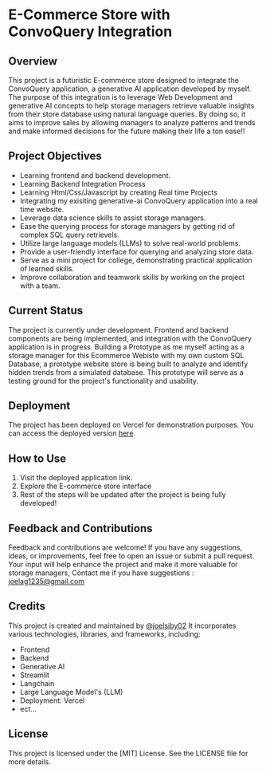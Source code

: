 # E-Commerce Store with ConvoQuery Integration

## Overview

This project is a futuristic E-commerce store designed to integrate the ConvoQuery application, a generative AI application developed by myself. The purpose of this integration is to leverage Web Development and generative AI concepts to help storage managers retrieve valuable insights from their store database using natural language queries. By doing so, it aims to improve sales by allowing managers to analyze patterns and trends and make informed decisions for the future making their life a ton ease!!

## Project Objectives

- Learning frontend and backend development.
- Learning  Backend Integration Process
- Learning Html/Css/Javascript by creating Real time Projects
- Integrating my exisiting generative-ai ConvoQuery application into a real time website.
- Leverage data science skills to assist storage managers.
- Ease the querying process for storage managers by getting rid of complex SQL query retrievels.
- Utilize large language models (LLMs) to solve real-world problems.
- Provide a user-friendly interface for querying and analyzing store data.
- Serve as a mini project for college, demonstrating practical application of learned skills.
- Improve collaboration and teamwork skills by working on the project with a team.

## Current Status

The project is currently under development. Frontend and backend components are being implemented, and integration with the ConvoQuery application is in progress. Building a Prototype as me myself acting as a storage manager for this Ecommerce Webiste with my own custom SQL Database, a prototype website store is being built to analyze and identify hidden trends from a simulated database. This prototype will serve as a testing ground for the project's functionality and usability.

## Deployment

The project has been deployed on Vercel for demonstration purposes. You can access the deployed version [here](https://team6-pi.vercel.app/).

## How to Use

1. Visit the deployed application link.
2. Explore the E-commerce store interface
3. Rest of the steps will be updated after the project is being fully developed!

## Feedback and Contributions

Feedback and contributions are welcome! If you have any suggestions, ideas, or improvements, feel free to open an issue or submit a pull request. Your input will help enhance the project and make it more valuable for storage managers, Contact me if you have suggestions : joelag1235@gmail.com

## Credits

This project is created and maintained by [@joelsiby02](https://github.com/joelsiby02) It incorporates various technologies, libraries, and frameworks, including:

- Frontend
- Backend
- Generative AI
- Streamlit
- Langchain
- Large Language Model's (LLM)
- Deployment: Vercel
- ect...

## License

This project is licensed under the [MIT] License. See the LICENSE file for more details.
